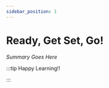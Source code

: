 ```yaml
---
sidebar_position: 1
---
```


# Ready, Get Set, Go!

_Summary Goes Here_

:::tip Happy Learning!!

<QuestButton text="Go To Quest" link="https://app.stackup.dev/quest_page/ready-get-set-go"/>

:::
